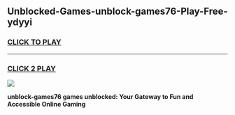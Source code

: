 
## Unblocked-Games-unblock-games76-Play-Free-ydyyi
<h3>
<a href="https://premium76.site?title=unblock-games76&ref=10A">CLICK TO PLAY</a></h3>
<hr>

<h3>
<a href="https://premium76.site?title=unblock-games76&ref=10A">CLICK 2 PLAY</a>
  
</h3>

<a href="https://premium76.site?title=unblock-games76&ref=10A"><img src="https://clearcache.store/games.png"></a>


**unblock-games76 games unblocked: Your Gateway to Fun and Accessible Online Gaming**
